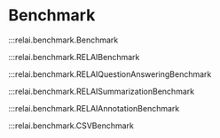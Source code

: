 # Benchmark
:::relai.benchmark.Benchmark

:::relai.benchmark.RELAIBenchmark

:::relai.benchmark.RELAIQuestionAnsweringBenchmark

:::relai.benchmark.RELAISummarizationBenchmark

:::relai.benchmark.RELAIAnnotationBenchmark

:::relai.benchmark.CSVBenchmark